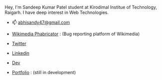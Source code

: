 Hey, I'm Sandeep Kumar Patel student at Kirodimal Institue of Technology, Raigarh. I have deep interest in Web Technologies.

- 📫 abhisandy47@gmail.com 

- [Wikimedia Phabricator](https://phabricator.wikimedia.org/p/Sandyabhi/) : (Bug reporting platform of Wikimedia)

- [Twitter](https://twitter.com/sandyabhi047) 

- [Linkedin](https://www.linkedin.com/in/sandeep-kumar-patel47/)

- [Dev](https://dev.to/sandyabhi)

- [Portfolio](https://abhisandeep.netlify.app/) : (still in development)

